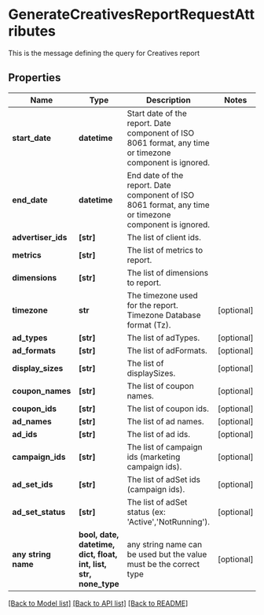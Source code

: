 # GenerateCreativesReportRequestAttributes

This is the message defining the query for Creatives report

## Properties
Name | Type | Description | Notes
------------ | ------------- | ------------- | -------------
**start_date** | **datetime** | Start date of the report. Date component of ISO 8061 format, any time or timezone component is ignored. | 
**end_date** | **datetime** | End date of the report. Date component of ISO 8061 format, any time or timezone component is ignored. | 
**advertiser_ids** | **[str]** | The list of client ids. | 
**metrics** | **[str]** | The list of metrics to report. | 
**dimensions** | **[str]** | The list of dimensions to report. | 
**timezone** | **str** | The timezone used for the report. Timezone Database format (Tz). | [optional] 
**ad_types** | **[str]** | The list of adTypes. | [optional] 
**ad_formats** | **[str]** | The list of adFormats. | [optional] 
**display_sizes** | **[str]** | The list of displaySizes. | [optional] 
**coupon_names** | **[str]** | The list of coupon names. | [optional] 
**coupon_ids** | **[str]** | The list of coupon ids. | [optional] 
**ad_names** | **[str]** | The list of ad names. | [optional] 
**ad_ids** | **[str]** | The list of ad ids. | [optional] 
**campaign_ids** | **[str]** | The list of campaign ids (marketing campaign ids). | [optional] 
**ad_set_ids** | **[str]** | The list of adSet ids (campaign ids). | [optional] 
**ad_set_status** | **[str]** | The list of adSet status (ex: &#39;Active&#39;,&#39;NotRunning&#39;). | [optional] 
**any string name** | **bool, date, datetime, dict, float, int, list, str, none_type** | any string name can be used but the value must be the correct type | [optional]

[[Back to Model list]](../README.md#documentation-for-models) [[Back to API list]](../README.md#documentation-for-api-endpoints) [[Back to README]](../README.md)


